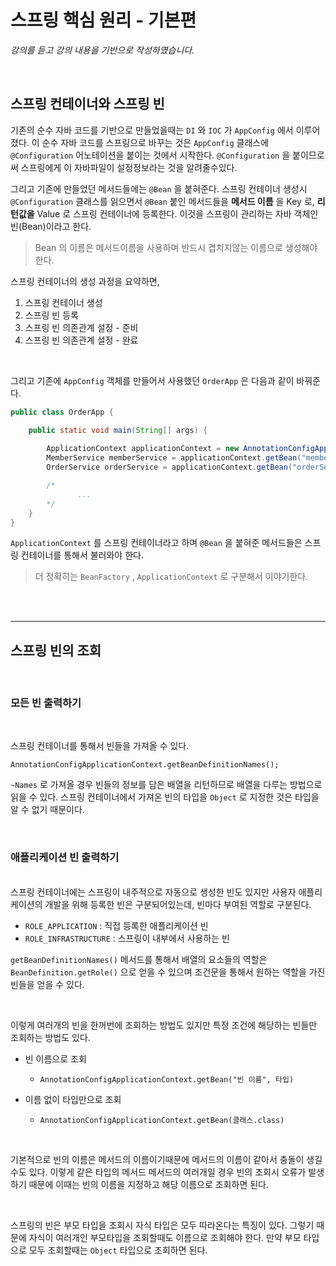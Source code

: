# 스프링 핵심 원리 - 기본편
_강의를 듣고 강의 내용을 기반으로 작성하였습니다._

<br>

## 스프링 컨테이너와 스프링 빈
기존의 순수 자바 코드를 기반으로 만들었을때는 `DI` 와 `IOC` 가 `AppConfig` 에서 이루어졌다. 이 순수 자바 코드를 스프링으로 바꾸는 것은 `AppConfig`
클래스에 `@Configuration` 어노테이션을 붙이는 것에서 시작한다. `@Configuration` 을 붙이므로써 스프링에게 이 자바파일이 설정정보라는 것을 알려줄수있다.

그리고 기존에 만들었던 메서드들에는 `@Bean` 을 붙혀준다.  스프링 컨테이너 생성시 `@Configuration` 클래스를 읽으면서 `@Bean` 붙인 메서드들을 
**메서드 이름** 을 Key 로, **리턴값을** Value 로 스프링 컨테이너에 등록한다. 이것을 스프링이 관리하는 자바 객체인 빈(Bean)이라고 한다.
> Bean 의 이름은 메서드이름을 사용하며 반드시 겹치지않는 이름으로 생성해야한다.

스프링 컨테이너의 생성 과정을 요약하면, 
1. 스프링 컨테이너 생성
2. 스프링 빈 등록
3. 스프링 빈 의존관계 설정 - 준비
4. 스프링 빈 의존관계 설정 - 완료

<br>

그리고 기존에 `AppConfig` 객체를 만들어서 사용했던 `OrderApp` 은 다음과 같이 바꿔준다.

```java
public class OrderApp {

    public static void main(String[] args) {
        
        ApplicationContext applicationContext = new AnnotationConfigApplicationContext(AppConfig.class);
        MemberService memberService = applicationContext.getBean("memberService", MemberService.class);
        OrderService orderService = applicationContext.getBean("orderService", OrderService.class);

        /*
               ...
        */
    }
}

```

`ApplicationContext` 를 스프링 컨테이너라고 하며 `@Bean` 을 붙혀준 메서드들은 스프링 컨테이너를 통해서 불러와야 한다.
> 더 정확히는 `BeanFactory` , `ApplicationContext` 로 구분해서 이야기한다.

<br>
<br>
<hr>

## 스프링 빈의 조회

<br>

### 모든 빈 출력하기

<br>

스프링 컨테이너를 통해서 빈들을 가져올 수 있다. 
```
AnnotationConfigApplicationContext.getBeanDefinitionNames();
```

`~Names` 로 가져올 경우 빈들의 정보를 담은 배열을 리턴하므로 배열을 다루는 방법으로 읽을 수 있다. 스프링 컨테이너에서 가져온 빈의 타입을 `Object` 로 지정한 것은 타입을 알 수 없기 때문이다.

<br>

### 애플리케이션 빈 출력하기
<br>
스프링 컨테이너에는 스프링이 내주적으로 자동으로 생성한 빈도 있지만 사용자 애플리케이션의 개발을 위해 등록한 빈은 구분되어있는데, 빈마다 부여된 역할로 구분된다.  

- `ROLE_APPLICATION` : 직접 등록한 애플리케이션 빈
- `ROLE_INFRASTRUCTURE` : 스프링이 내부에서 사용하는 빈

`getBeanDefinitionNames()` 메서드를 통해서 배열의 요소들의 역할은 `BeanDefinition.getRole()` 으로 얻을 수 있으며 조건문을 통해서 원하는 역할을 
가진 빈들을 얻을 수 있다.

<br>

이렇게 여러개의 빈을 한꺼번에 조회하는 방법도 있지만 특정 조건에 해당하는 빈들만 조회하는 방법도 있다.

- 빈 이름으로 조회

   -  `AnnotationConfigApplicationContext.getBean("빈 이름", 타입)`
    
- 이름 없이 타입만으로 조회
    -  `AnnotationConfigApplicationContext.getBean(클래스.class)`

<br>

기본적으로 빈의 이름은 메서드의 이름이기때문에 메서드의 이름이 같아서 충돌이 생길 수도 있다. 이렇게 같은 타입의 메서드 메서드의 여러개일 경우 빈의 조회시 오류가 
발생하기 때문에 이때는 빈의 이름을 지정하고 해당 이름으로 조회하면 된다. 

<br>

스프링의 빈은 부모 타입을 조회시 자식 타입은 모두 따라온다는 특징이 있다. 그렇기 때문에 자식이 여러개인 부모타입을 조회할때도 이름으로 조회해야 한다. 만약 부모 
타입으로 모두 조회할때는 `Object` 타입으로 조회하면 된다. 


<br>
<br>